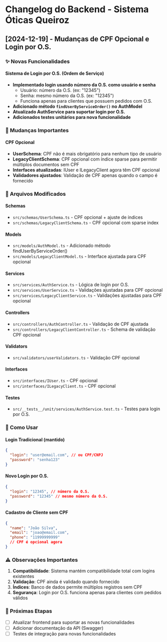 # Changelog do Backend - Sistema Óticas Queiroz

## [2024-12-19] - Mudanças de CPF Opcional e Login por O.S.

### ✨ Novas Funcionalidades

#### Sistema de Login por O.S. (Ordem de Serviço)
- **Implementado login usando número da O.S. como usuário e senha**
  - Usuário: número da O.S. (ex: "12345")
  - Senha: mesmo número da O.S. (ex: "12345")
  - Funciona apenas para clientes que possuem pedidos com O.S.
- **Adicionado método `findUserByServiceOrder()` no AuthModel**
- **Atualizado AuthService para suportar login por O.S.**
- **Adicionados testes unitários para nova funcionalidade**

### 🔄 Mudanças Importantes

#### CPF Opcional
- **UserSchema**: CPF não é mais obrigatório para nenhum tipo de usuário
- **LegacyClientSchema**: CPF opcional com índice sparse para permitir múltiplos documentos sem CPF
- **Interfaces atualizadas**: IUser e ILegacyClient agora têm CPF opcional
- **Validadores ajustados**: Validação de CPF apenas quando o campo é fornecido

### 📝 Arquivos Modificados

#### Schemas
- `src/schemas/UserSchema.ts` - CPF opcional + ajuste de índices
- `src/schemas/LegacyClientSchema.ts` - CPF opcional com sparse index

#### Models
- `src/models/AuthModel.ts` - Adicionado método findUserByServiceOrder()
- `src/models/LegacyClientModel.ts` - Interface ajustada para CPF opcional

#### Services
- `src/services/AuthService.ts` - Lógica de login por O.S.
- `src/services/UserService.ts` - Validações ajustadas para CPF opcional
- `src/services/LegacyClientService.ts` - Validações ajustadas para CPF opcional

#### Controllers
- `src/controllers/AuthController.ts` - Validação de CPF ajustada
- `src/controllers/LegacyClientController.ts` - Schema de validação CPF opcional

#### Validators
- `src/validators/userValidators.ts` - Validação CPF opcional

#### Interfaces
- `src/interfaces/IUser.ts` - CPF opcional
- `src/interfaces/ILegacyClient.ts` - CPF opcional

#### Testes
- `src/__tests__/unit/services/AuthService.test.ts` - Testes para login por O.S.

### 🚀 Como Usar

#### Login Tradicional (mantido)
```json
{
  "login": "user@email.com", // ou CPF/CNPJ
  "password": "senha123"
}
```

#### Novo Login por O.S.
```json
{
  "login": "12345", // número da O.S.
  "password": "12345" // mesmo número da O.S.
}
```

#### Cadastro de Cliente sem CPF
```json
{
  "name": "João Silva",
  "email": "joao@email.com",
  "phone": "11999999999"
  // CPF é opcional agora
}
```

### ⚠️ Observações Importantes

1. **Compatibilidade**: Sistema mantém compatibilidade total com logins existentes
2. **Validação**: CPF ainda é validado quando fornecido
3. **Índices**: Banco de dados permite múltiplos registros sem CPF
4. **Segurança**: Login por O.S. funciona apenas para clientes com pedidos válidos

### 🔄 Próximas Etapas

- [ ] Atualizar frontend para suportar as novas funcionalidades
- [ ] Adicionar documentação da API (Swagger)
- [ ] Testes de integração para novas funcionalidades 